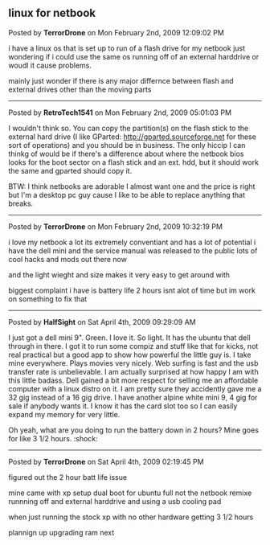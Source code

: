 ## linux for netbook
Posted by **TerrorDrone** on Mon February 2nd, 2009 12:09:02 PM

i have a linux os that is set up to run of a flash drive for my netbook just
wondering if i could use the same os running off of an external harddrive or
woudl it cause problems.

mainly just wonder if there is any major differnce between flash and external
drives other than the moving parts

--------------------------------------------------------------------------------

Posted by **RetroTech1541** on Mon February 2nd, 2009 05:01:03 PM

I wouldn't think so. You can copy the partition(s) on the flash stick to the
external hard drive (I like GParted: <http://gparted.sourceforge.net> for these
sort of operations) and you should be in business. The only hiccip I can thinkg
of would be if there's a difference about where the netbook bios looks for the
boot sector on a flash stick and an ext. hdd, but it should work the same and
gparted should copy it.

BTW: I think netbooks are adorable I almost want one and the price is right but
I'm a desktop pc guy cause I like to be able to replace anything that breaks.

--------------------------------------------------------------------------------

Posted by **TerrorDrone** on Mon February 2nd, 2009 10:32:19 PM

i love my netbook a lot its extremely conventiant and has a lot of potential i
have the dell mini and the service manual was released to the public lots of
cool hacks and mods out there now

and the light wieght and size makes it very easy to get around with

biggest complaint i have is battery life 2 hours isnt alot of time but im work
on something to fix that

--------------------------------------------------------------------------------

Posted by **HalfSight** on Sat April 4th, 2009 09:29:09 AM

I just got a dell mini 9". Green. I love it. So light. It has the ubuntu that
dell through in there. I got it to run some compiz and stuff like that for
kicks, not real practical but a good app to show how powerful the little guy is.
I take mine everywhere. Plays movies very nicely. Web surfing is fast and the
usb transfer rate is unbelievable. I am actually surprised at how happy I am
with this little badass. Dell gained a bit more respect for selling me an
affordable computer with a linux distro on it. I am pretty sure they accidently
gave me a 32 gig instead of a 16 gig drive. I have another alpine white mini 9,
4 gig for sale if anybody wants it. I know it has the card slot too so I can
easily expand my memory for very little.

Oh yeah, what are you doing to run the battery down in 2 hours? Mine goes for
like 3 1/2 hours. :shock:

--------------------------------------------------------------------------------

Posted by **TerrorDrone** on Sat April 4th, 2009 02:19:45 PM

figured out the 2 hour batt life issue

mine came with xp setup dual boot for ubuntu full not the netbook remixe
runnning off and external harddrive and using a usb  cooling pad

when just running the stock xp with no other hardware getting 3 1/2 hours

plannign up upgrading ram next

